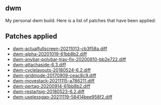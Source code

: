 ## dwm

My personal dwm build.  Here is a list of patches that have been applied:

Patches applied
---------------
- [dwm-actualfullscreen-20211013-cb3f58a.diff](https://dwm.suckless.org/patches/actualfullscreen/)
- [dwm-alpha-20201019-61bb8b2.diff](https://dwm.suckless.org/patches/alpha/)
- [dwm-anybar-polybar-tray-fix-20200810-bb2e722.diff](https://dwm.suckless.org/patches/anybar/)
- [dwm-attachaside-6.3.diff](https://dwm.suckless.org/patches/attachaside)
- [dwm-cyclelayouts-20180524-6.2.diff](https://dwm.suckless.org/patches/cyclelayouts/)
- [dwm-gridmode-20170909-ceac8c9.diff](https://dwm.suckless.org/patches/gridmode/)
- [dwm-movestack-20211115-a786211.diff](https://dwm.suckless.org/patches/movestack/)
- [dwm-pertag-20200914-61bb8b2.diff](https://dwm.suckless.org/patches/pertag/)
- [dwm-restartsig-20180523-6.2.diff](https://dwm.suckless.org/patches/restartsig/)
- [dwm-uselessgap-20211119-58414bee958f2.diff](https://dwm.suckless.org/patches/uselessgap/)
